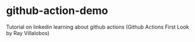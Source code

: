 # github-action-demo
Tutorial on linkedin learning about github actions (Github Actions First Look by Ray Villalobos)
